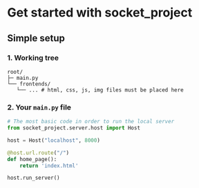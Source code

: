 # Get started with socket_project

## Simple setup
### 1. Working tree
```
root/
├─ main.py
└── frontends/
   └── ... # html, css, js, img files must be placed here 
```

### 2. Your `main.py` file
```py
# The most basic code in order to run the local server
from socket_project.server.host import Host

host = Host("localhost", 8000)

@host.url.route("/")
def home_page():
    return 'index.html'

host.run_server()
```
